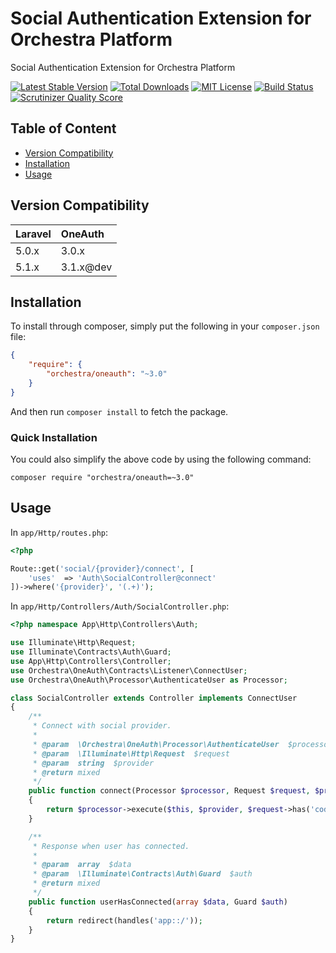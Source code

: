 Social Authentication Extension for Orchestra Platform
==============

Social Authentication Extension for Orchestra Platform

[![Latest Stable Version](https://img.shields.io/github/release/orchestral/oneauth.svg?style=flat)](https://packagist.org/packages/orchestra/oneauth)
[![Total Downloads](https://img.shields.io/packagist/dt/orchestra/oneauth.svg?style=flat)](https://packagist.org/packages/orchestra/oneauth)
[![MIT License](https://img.shields.io/packagist/l/orchestra/oneauth.svg?style=flat)](https://packagist.org/packages/orchestra/oneauth)
[![Build Status](https://img.shields.io/travis/orchestral/oneauth/3.1.svg?style=flat)](https://travis-ci.org/orchestral/oneauth)
[![Scrutinizer Quality Score](https://img.shields.io/scrutinizer/g/orchestral/oneauth/master.svg?style=flat)](https://scrutinizer-ci.com/g/orchestral/oneauth/)

## Table of Content

* [Version Compatibility](#compatibility)
* [Installation](#installation)
* [Usage](#usage)

## Version Compatibility

Laravel  | OneAuth
:--------|:---------
 5.0.x   | 3.0.x
 5.1.x   | 3.1.x@dev

## Installation

To install through composer, simply put the following in your `composer.json` file:

```json
{
	"require": {
		"orchestra/oneauth": "~3.0"
	}
}
```

And then run `composer install` to fetch the package.

### Quick Installation

You could also simplify the above code by using the following command:

    composer require "orchestra/oneauth=~3.0"

## Usage

In `app/Http/routes.php`:

```php
<?php

Route::get('social/{provider}/connect', [
    'uses'  => 'Auth\SocialController@connect'
])->where('{provider}', '(.+)');
```

In `app/Http/Controllers/Auth/SocialController.php`:

```php
<?php namespace App\Http\Controllers\Auth;

use Illuminate\Http\Request;
use Illuminate\Contracts\Auth\Guard;
use App\Http\Controllers\Controller;
use Orchestra\OneAuth\Contracts\Listener\ConnectUser;
use Orchestra\OneAuth\Processor\AuthenticateUser as Processor;

class SocialController extends Controller implements ConnectUser
{
    /**
     * Connect with social provider.
     *
     * @param  \Orchestra\OneAuth\Processor\AuthenticateUser  $processor
     * @param  \Illuminate\Http\Request  $request
     * @param  string  $provider
     * @return mixed
     */
    public function connect(Processor $processor, Request $request, $provider = 'facebook')
    {
        return $processor->execute($this, $provider, $request->has('code'));
    }

    /**
     * Response when user has connected.
     *
     * @param  array  $data
     * @param  \Illuminate\Contracts\Auth\Guard  $auth
     * @return mixed
     */
    public function userHasConnected(array $data, Guard $auth)
    {
        return redirect(handles('app::/'));
    }
}
```
